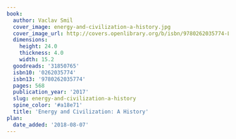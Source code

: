 ```yaml
---
book:
  author: Vaclav Smil
  cover_image: energy-and-civilization-a-history.jpg
  cover_image_url: http://covers.openlibrary.org/b/isbn/9780262035774-L.jpg
  dimensions:
    height: 24.0
    thickness: 4.0
    width: 15.2
  goodreads: '31850765'
  isbn10: '0262035774'
  isbn13: '9780262035774'
  pages: 568
  publication_year: '2017'
  slug: energy-and-civilization-a-history
  spine_color: '#a18e71'
  title: 'Energy and Civilization: A History'
plan:
  date_added: '2018-08-07'
---
```

